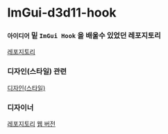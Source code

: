 # ImGui-d3d11-hook

### `아이디어` 밑 `ImGui Hook` 을 배울수 있었던 레포지토리
[레포지토리](https://github.com/rdbo/ImGui-DirectX-11-Kiero-Hook)

### 디자인(스타일) 관련
[디자인(스타일)](https://github.com/GraphicsProgramming/dear-imgui-styles)

### 디자이너
[레포지토리](https://github.com/Raais/ImStudio)
[웹 버전](https://raais.github.io/ImStudio)
